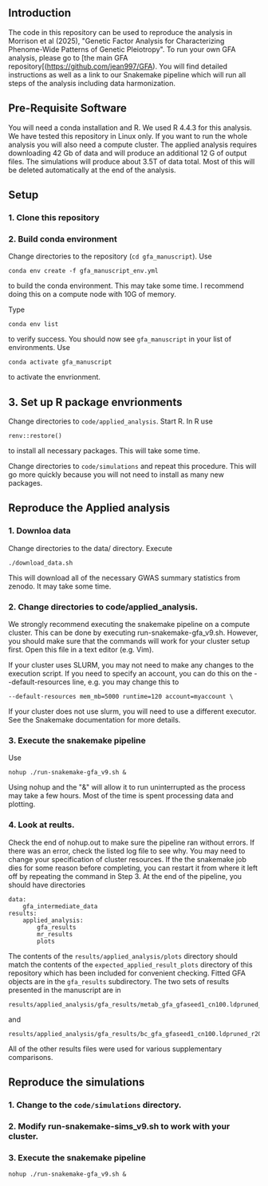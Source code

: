 ## Introduction

The code in this repository can be used to reproduce the analysis in Morrison et al (2025), "Genetic Factor Analysis for Characterizing Phenome-Wide Patterns of Genetic Pleiotropy". To run your own GFA analysis, please go to [the main GFA repository[(https://github.com/jean997/GFA). You will find detailed instructions as well as a link to our Snakemake pipeline which will run all steps of the analysis including data harmonization. 

## Pre-Requisite Software
You will need a conda installation and R. We used R 4.4.3 for this analysis. We have tested this repository in Linux only. If you want to run the whole 
analysis you will also need a compute cluster. The applied analysis requires downloading 42 Gb of data and will produce an additional 12 G of output files. 
The simulations will produce about 3.5T of data total. Most of this will be deleted automatically at the end of the analysis.

## Setup
### 1. Clone this repository 
### 2. Build conda environment
Change directories to the repository (`cd gfa_manuscript`). Use
```
conda env create -f gfa_manuscript_env.yml
```
to build the conda environment. This may take some time. I recommend doing this on a compute node with 10G of memory.

Type 
```
conda env list
```
to verify success. You should now see `gfa_manuscript` in your list of environments. 
Use 
```
conda activate gfa_manuscript
```
to activate the envrionment. 

## 3. Set up R package envrionments
Change directories to `code/applied_analysis`. Start R. 
In R use
```
renv::restore()
```
to install all necessary packages. This will take some time. 

Change directories to `code/simulations` and repeat this procedure. This
will go more quickly because you will not need to install as many new packages. 


## Reproduce the Applied analysis

### 1. Downloa data 

Change directories to the data/ directory. 
Execute
```
./download_data.sh
```
This will download all of the necessary GWAS summary statistics from zenodo. It may take some time. 

### 2. Change directories to code/applied_analysis. 
We strongly recommend executing the snakemake pipeline on a compute cluster. 
This can be done by executing run-snakemake-gfa_v9.sh. However, you should make sure that 
the commands will work for your cluster setup first. Open this file in a text editor (e.g. Vim). 

If your cluster uses SLURM, you may not need to make any changes to the execution script. 
If you need to specify an account, you can do this on the --default-resources line, e.g. you 
may change this to

```
--default-resources mem_mb=5000 runtime=120 account=myaccount \
```

If your cluster does not use slurm, you will need to use a different executor. See 
the Snakemake documentation for more details. 

### 3. Execute the snakemake pipeline 

Use 

```
nohup ./run-snakemake-gfa_v9.sh &
```

Using nohup and the "&" will allow it to run uninterrupted as the process may take a few hours. 
Most  of the time is spent processing data and plotting. 

### 4. Look at reults. 
Check the end of nohup.out to make sure the pipeline ran without errors. If there was an error, 
check the listed log file to see why. You may need to change your specification of cluster resources. 
If the the snakemake job dies for some reason before completing, you can restart it from where it left off
by repeating the command in Step 3. At the
end of the pipeline, you should have directories

```
data:
    gfa_intermediate_data
results:
    applied_analysis:
        gfa_results
        mr_results
        plots
```

The contents of the `results/applied_analysis/plots` directory should match the contents of the `expected_applied_result_plots` directory of this repository which has
been included for convenient checking. 
Fitted GFA objects are in the `gfa_results` subdirectory. The two sets of results presented in the manuscript are in 
```
results/applied_analysis/gfa_results/metab_gfa_gfaseed1_cn100.ldpruned_r20.01_kb1000_pvalue_jitter0_0.R_ldsc.final.RDS
``` 
and 
```
results/applied_analysis/gfa_results/bc_gfa_gfaseed1_cn100.ldpruned_r20.01_kb1000_pvalue_jitter0_0.R_ldsc.final.RDS
``` 
All of the other results files were used for various supplementary comparisons. 


## Reproduce the simulations 

### 1. Change to the `code/simulations` directory. 
### 2. Modify run-snakemake-sims_v9.sh to work with your cluster. 
### 3. Execute the snakemake pipeline 

```
nohup ./run-snakemake-gfa_v9.sh &
```
